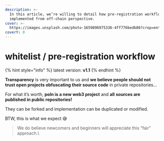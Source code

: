 ```yaml
---
description: >-
  In this article, we’re willing to detail how pre-registration workflow is
  implemented from off-chain perspective.
cover: >-
  https://images.unsplash.com/photo-1659896975336-4ff776bedb86?crop=entropy&cs=srgb&fm=jpg&ixid=M3wxOTcwMjR8MHwxfHNlYXJjaHwyfHx2YWxpZGF0ZXxlbnwwfHx8fDE2ODkxMTUwMDV8MA&ixlib=rb-4.0.3&q=85
coverY: 0
---
```


# whitelist / pre-registration workflow

{% hint style="info" %}
latest version: **v1.1**
{% endhint %}

**Transparency** is very important to us and **we believe people should not trust open projects obfuscating their source code** in private repositories…

For what it’s worth, **poln is a new web3 project** and **all** **sources are published in public repositories!**

They can be forked and implementation can be duplicated or modified.

BTW, this is what we expect 😅

> We do believe newcomers and beginners will appreciate this “fair” approach.\
>
